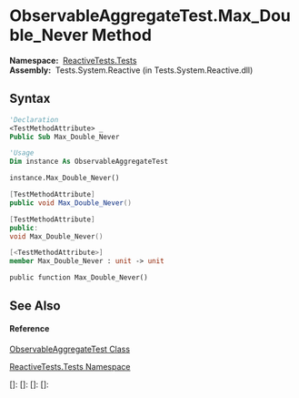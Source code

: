 # ObservableAggregateTest.Max\_Double\_Never Method

**Namespace:**  [ReactiveTests.Tests](ReactiveTests.Tests\ReactiveTests.Tests.md)  
**Assembly:**  Tests.System.Reactive (in Tests.System.Reactive.dll)

## Syntax

```vb
'Declaration
<TestMethodAttribute> _
Public Sub Max_Double_Never
```

```vb
'Usage
Dim instance As ObservableAggregateTest

instance.Max_Double_Never()
```

```csharp
[TestMethodAttribute]
public void Max_Double_Never()
```

```c++
[TestMethodAttribute]
public:
void Max_Double_Never()
```

```fsharp
[<TestMethodAttribute>]
member Max_Double_Never : unit -> unit 
```

```jscript
public function Max_Double_Never()
```

## See Also

#### Reference

[ObservableAggregateTest Class](ObservableAggregateTest\ObservableAggregateTest.md)

[ReactiveTests.Tests Namespace](ReactiveTests.Tests\ReactiveTests.Tests.md)

[]: 
[]: 
[]: 
[]: 